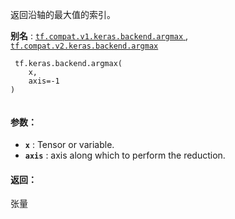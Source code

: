 返回沿轴的最大值的索引。

**别名** : [ `tf.compat.v1.keras.backend.argmax` ](/api_docs/python/tf/keras/backend/argmax), [ `tf.compat.v2.keras.backend.argmax` ](/api_docs/python/tf/keras/backend/argmax)

```
 tf.keras.backend.argmax(
    x,
    axis=-1
)
 
```

#### 参数：
- **`x`** : Tensor or variable.
- **`axis`** : axis along which to perform the reduction.


#### 返回：
张量

